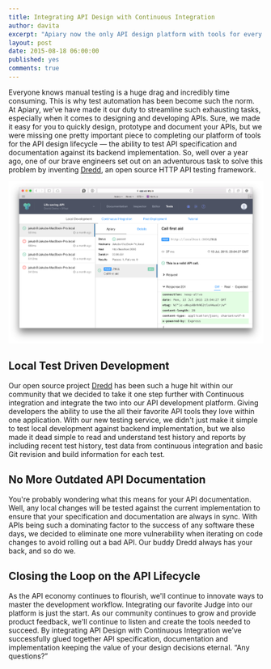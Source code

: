 ```yaml
---
title: Integrating API Design with Continuous Integration
author: davita
excerpt: "Apiary now the only API design platform with tools for every stage of the API lifecycle"
layout: post
date: 2015-08-18 06:00:00
published: yes
comments: true
---
```


Everyone knows manual testing is a huge drag and incredibly time consuming. This is why test automation has been become such the norm. At Apiary, we’ve have made it our duty to streamline such exhausting tasks, especially when it comes to designing and developing APIs. Sure, we made it easy for you to quickly design, prototype and document your APIs, but we were missing one pretty important piece to completing our platform of tools for the API design lifecycle — the ability to test API specification and documentation against its backend implementation. So, well over a year ago, one of our brave engineers set out on an adventurous task to solve this problem by inventing [Dredd](https://github.com/apiaryio/dredd), an open source HTTP API testing framework.

<img width="640" src="/images/2015-08-18-Test-Tab-Now-Available-in-Apiary/screenshot1.png" alt="Apiary Testing Tab" />

## Local Test Driven Development

Our open source project [Dredd](https://github.com/apiaryio/dredd) has been such a huge hit within our community that we decided to take it one step further with Continuous integration and integrate the two into our API development platform. Giving developers the ability to use the all their favorite API tools they love within one application. With our new testing service, we didn't just make it simple to test local development against backend implementation, but we also made it dead simple to read and understand test history and reports by including recent test history, test data from continuous integration and basic Git revision and build information for each test.

## No More Outdated API Documentation

You're probably wondering what this means for your API documentation. Well, any local changes will be tested against the current implementation to ensure that your specification and documentation are always in sync. With APIs being such a dominating factor to the success of any software these days, we decided to eliminate one more vulnerability when iterating on code changes to avoid rolling out a bad API. Our buddy Dredd always has your back, and so do we.

## Closing the Loop on the API Lifecycle

As the API economy continues to flourish, we'll continue to innovate ways to master the development workflow. Integrating our favorite Judge into our platform is just the start. As our community continues to grow and provide product feedback, we'll continue to listen and create the tools needed to succeed. By integrating API Design with Continuous Integration we’ve successfully glued together API specification, documentation and implementation keeping the value of your design decisions eternal. “Any questions?”


